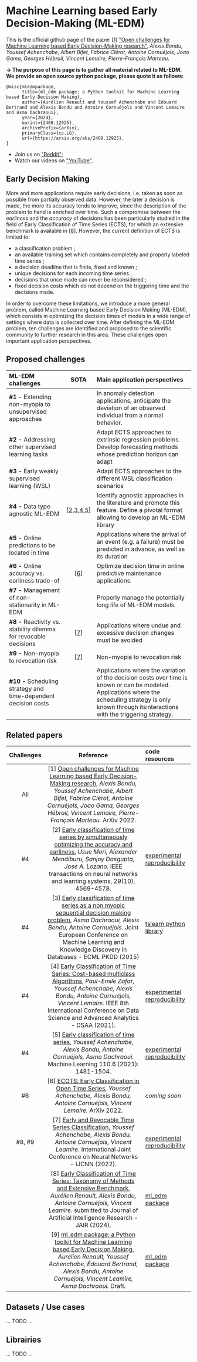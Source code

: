 # Machine Learning based Early Decision-Making (ML-EDM)

This is the official github page of the paper \[[1](https://arxiv.org/pdf/2204.13111.pdf)] ["Open challenges for Machine Learning based Early Decision-Making research"](https://arxiv.org/pdf/2204.13111.pdf), *Alexis Bondu, Youssef Achenchabe, Albert Bifet, Fabrice Clérot, Antoine Cornuéjols, Joao Gama, Georges Hébrail, Vincent Lemaire, Pierre-François Marteau*.

**&rarr; The purpose of this page is to gather all material related to ML-EDM. We provide an open source python package, please quote it as follows:**

```
@misc{mledmpackage,
      title={ml_edm package: a Python toolkit for Machine Learning based Early Decision Making}, 
      author={Aurélien Renault and Youssef Achenchabe and Édouard Bertrand and Alexis Bondu and Antoine Cornuéjols and Vincent Lemaire and Asma Dachraoui},
      year={2024},
      eprint={2408.12925},
      archivePrefix={arXiv},
      primaryClass={cs.LG},
      url={https://arxiv.org/abs/2408.12925}, 
}
```

* Join us on ["Reddit"](https://www.reddit.com/r/EarlyMachineLearning/);
* Watch our videos on ["YouTube"](https://www.youtube.com/channel/UCEUK7Q1gARRck1FB4Qo_3aQ).  

## Early Decision Making
More and more applications require early decisions, i.e. taken as soon as possible from partially observed data. However, the later a decision is made, the more its accuracy tends to improve, since the description of the problem to hand is enriched over time. Such a compromise between the *earliness* and the *accuracy* of decisions has been particularly studied in the field of Early Classification of Time Series (ECTS), for which an extensive benchmark is available in \[[8](https://arxiv.org/pdf/2406.18332)]. However, the current definition of ECTS is limited to:

* a classification problem ; 
* an available training set which contains completely and properly labeled time series ;
* a decision deadline that is finite, fixed and known ;
* unique decisions for each incoming time series ;
*  decisions that once made can never be reconsidered ;
*  fixed decision costs which do not depend on the triggering time and the decisions made.

In order to overcome these limitations, we introduce a more general problem, called Machine Learning based Early Decision Making (ML-EDM), which consists in optimizing the decision times of models in a wide range of settings where data is collected over time. After defining the ML-EDM problem, ten challenges are identified and proposed to the scientific community to further research in this area. These challenges open important application perspectives.


## Proposed challenges
| ML-EDM challenges | SOTA | Main application perspectives |
| :---         |     :---:      |          :---|
| **#1 -** Extending non-myopia to unsupervised approaches  |    | In anomaly detection applications, anticipate the deviation of an observed individual from a normal behavior.    |
| **#2 -** Addressing other supervised learning tasks     |       | Adapt ECTS approaches to extrinsic regression problems. Develop forecasting methods whose prediction horizon can adapt  |
| **#3 -** Early weakly supervised learning (WSL) |   | Adapt ECTS approaches to the different WSL classification scenarios | 
| **#4 -** Data type agnostic ML-EDM | \[[2](https://bird.bcamath.org/bitstream/handle/20.500.11824/742/TNNLS-2017-P-7530.pdf?sequence=1),[3](https://link.springer.com/content/pdf/10.1007/978-3-319-23528-8_27.pdf),[4](http://www2.agroparistech.fr/ufr-info/membres/cornuejols/Papers/PUBLIES/2021_dsaa_paper.pdf),[5](https://link.springer.com/article/10.1007/s10994-021-05974-z)] | Identify agnostic approaches in the literature and promote this feature. Define a pivotal format allowing to develop an ML-EDM library |
| **#5 -** Online predictions to be located in time |  | Applications where the arrival of an event (e.g. a failure) must be predicted in advance, as well as its duration |
| **#6 -** Online accuracy vs. earliness trade-of | \[[6](https://arxiv.org/pdf/2204.00392.pdf)] | Optimize decision time in online predictive maintenance applications. |
| **#7 -** Management of non-stationarity in ML-EDM | | Properly manage the potentially long life of ML-EDM models.|
| **#8 -** Reactivity vs. stability dilemma for revocable decisions | \[[7](https://arxiv.org/pdf/2109.10285.pdf)] | Applications where undue and excessive decision changes must be avoided|
| **#9 -** Non-myopia to revocation risk | \[[7](https://arxiv.org/pdf/2109.10285.pdf)] | Non-myopia to revocation risk |
| **#10 -** Scheduling strategy and time-dependent decision costs | | Applications where the variation of the decision costs over time is known or can be modeled. Applications where the scheduling strategy is only known through itsinteractions with the triggering strategy. |

## Related papers
| Challenges | Reference | code resources |
|     :---:      |     :---:      |          :---|
| All | \[1] [Open challenges for Machine Learning based Early Decision-Making research](https://arxiv.org/pdf/2204.13111.pdf), *Alexis Bondu, Youssef Achenchabe, Albert Bifet, Fabrice Clérot, Antoine Cornuéjols, Joao Gama, Georges Hébrail, Vincent Lemaire, Pierre-François Marteau.*  ArXiv 2022. |  |
| #4 | \[2] [Early classification of time series by simultaneously optimizing the accuracy and earliness](https://bird.bcamath.org/bitstream/handle/20.500.11824/742/TNNLS-2017-P-7530.pdf?sequence=1), *Usue Mori, Alexander Mendiburu, Sanjoy Dasgupta, Jose A. Lozano.*  IEEE transactions on neural networks and learning systems, 29(10), 4569-4578. | [experimental reproducibility](https://github.com/Usue/EarlyClassification) |
| #4 | \[3] [Early classification of time series as a non myopic sequential decision making problem](https://link.springer.com/content/pdf/10.1007/978-3-319-23528-8_27.pdf), *Asma Dachraoui, Alexis Bondu, Antoine Cornuéjols.*  Joint European Conference on Machine Learning and Knowledge Discovery in Databases - ECML PKDD (2015) | [tslearn python library](https://github.com/tslearn-team/tslearn/blob/main/tslearn/early_classification/early_classification.py) |
| #4 | \[4] [Early Classification of Time Series: Cost-based multiclass Algorithms](http://www2.agroparistech.fr/ufr-info/membres/cornuejols/Papers/PUBLIES/2021_dsaa_paper.pdf), *Paul-Emile Zafar, Youssef Achenchabe, Alexis Bondu, Antoine Cornuéjols, Vincent Lemaire.*  IEEE 8th International Conference on Data Science and Advanced Analytics - DSAA (2021). | [experimental reproducibility](https://github.com/YoussefAch/Eco-gamma-multiclass) |
| #4 | \[5] [Early classification of time series](https://link.springer.com/article/10.1007/s10994-021-05974-z), *Youssef Achenchabe, Alexis Bondu, Antoine Cornuéjols, Asma Dachraoui.* Machine Learning 110.6 (2021): 1481-1504. | [experimental reproducibility](https://github.com/YoussefAch/Economy) |
| #6 | \[6] [ECOTS: Early Classification in Open Time Series](https://arxiv.org/pdf/2204.00392.pdf), *Youssef Achenchabe, Alexis Bondu, Antoine Cornuéjols, Vincent Lemaire.* ArXiv 2022. | *coming soon* |
| #8, #9 | \[7] [Early and Revocable Time Series Classification](https://arxiv.org/pdf/2109.10285.pdf), *Youssef Achenchabe, Alexis Bondu, Antoine Cornuéjols, Vincent Leamire.* International Joint Conference on Neural Networks - IJCNN (2022). | [experimental reproducibility](https://github.com/YoussefAch/rev-economy) |
| | \[8] [Early Classification of Time Series: Taxonomy of Methods and Extensive Benchmark](https://arxiv.org/pdf/2406.18332), *Aurélien Renault, Alexis Bondu, Antoine Cornuéjols, Vincent Leamire.* submitted to Journal of Artificial Intelligence Research - JAIR (2024). | [ml_edm package](https://github.com/ML-EDM/ml_edm) |
| | \[9] [ml_edm package: a Python toolkit for Machine Learning based Early Decision Making](https://arxiv.org/pdf/2408.12925), *Aurélien Renault, Youssef Achenchabe, Édouard Bertrand, Alexis Bondu, Antoine Cornuéjols, Vincent Leamire, Asma Dachraoui.* Draft. | [ml_edm package](https://github.com/ML-EDM/ml_edm) |


## Datasets / Use cases

... TODO ...

## Librairies 

... TODO ...

